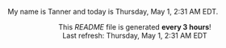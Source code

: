 My name is Tanner and today is Thursday, May 1, 2:31 AM EDT.

<p align="center">This <i>README</i> file is generated <b>every 3 hours</b>!</br>Last refresh: Thursday, May 1, 2:31 AM EDT<br /></p>
